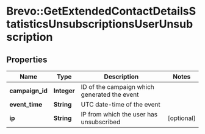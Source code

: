 # Brevo::GetExtendedContactDetailsStatisticsUnsubscriptionsUserUnsubscription

## Properties
Name | Type | Description | Notes
------------ | ------------- | ------------- | -------------
**campaign_id** | **Integer** | ID of the campaign which generated the event | 
**event_time** | **String** | UTC date-time of the event | 
**ip** | **String** | IP from which the user has unsubscribed | [optional] 


